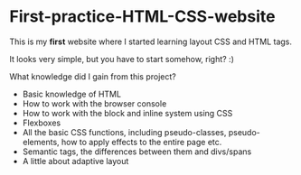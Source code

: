 # First-practice-HTML-CSS-website

This is my <strong>first</strong> website where I started learning layout CSS and HTML tags.

It looks very simple, but you have to start somehow, right? :)

What knowledge did I gain from this project?

+ Basic knowledge of HTML
+ How to work with the browser console
+ How to work with the block and inline system using CSS
+ Flexboxes
+ All the basic CSS functions, including pseudo-classes, pseudo-elements, how to apply effects to the entire page etc.
+ Semantic tags, the differences between them and divs/spans
+ A little about adaptive layout
